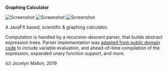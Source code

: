**Graphing Calculator**

![Screenshot](https://i.imgur.com/Y46AseD.png)
![Screenshot](https://imgur.com/GTBtz0O.png)
![Screenshot](https://i.imgur.com/95v2oeg.png)

A JavaFX based, scientific & graphing calculator.

Computation is handled by a recursive-descent parser, that builds abstract expression trees. Parser implementation was [adapted from public domain code](https://stackoverflow.com/questions/3422673/how-to-evaluate-a-math-expression-given-in-string-form) to include variable evaluation, and ahead-of-time compilation of the expression, expanded unary function support, and more.

(c) Jocelyn Mallon, 2019